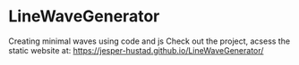 ﻿# LineWaveGenerator
 Creating minimal waves using code and js
 Check out the project, acsess the static website at: https://jesper-hustad.github.io/LineWaveGenerator/ 
